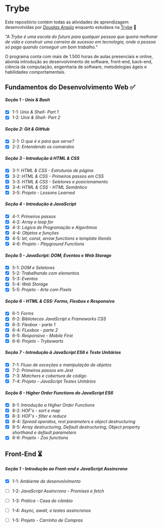 # Trybe

Este repositório contém todas as atividades de aprendizagem desenvolvidas por _[Douglas Araújo](https://www.linkedin.com/in/araujodoug/)_ enquanto estudava na [Trybe](https://www.betrybe.com/) :rocket:

_"A Trybe é uma escola do futuro para qualquer pessoa que queira melhorar de vida e construir uma carreira de sucesso em tecnologia, onde a pessoa só paga quando conseguir um bom trabalho."_

O programa conta com mais de 1.500 horas de aulas presenciais e online, aborda introdução ao desenvolvimento de software, front-end, back-end, ciência da computação, engenharia de software, metodologias ágeis e habilidades comportamentais.

## Fundamentos do Desenvolvimento Web :white_check_mark:

##### Seção 1 - Unix & Bash

- [x] 1-1: _Unix & Shell- Part 1_
- [x] 1-2: _Unix & Shell- Part 2_

##### Seção 2: Git & GitHub

- [x] 2-1: _O que é e para que serve?_
- [x] 2-2: _Entendendo os comandos_

##### Seção 3 - Introdução à HTML & CSS

- [x] 3-1: _HTML & CSS - Estruturas de página_
- [x] 3-2: _HTML & CSS - Primeiros passos em CSS_
- [x] 3-3: _HTML & CSS - Seletores e posicionamento_
- [x] 3-4: _HTML & CSS - HTML Semântico_
- [x] 3-5: _Projeto - Lessons Learned_

##### Seção 4 - Introdução à JavaScript

- [x] 4-1: _Primeiros passos_
- [x] 4-2: _Array e loop for_
- [x] 4-3: _Lógica de Programação e Algorítmos_
- [x] 4-4: _Objetos e funções_
- [x] 4-5: _let, const, arrow functions e template literals_
- [x] 4-6: _Projeto - Playground Functions_

##### Seção 5 - JavaScript: DOM, Eventos e Web Storage

- [x] 5-1: _DOM e Seletores_
- [x] 5-2: _Trabalhando com elementos_
- [x] 5-3: _Eventos_
- [x] 5-4: _Web Storage_
- [x] 5-5: _Projeto - Arte com Pixels_

##### Seção 6 - HTML & CSS: Forms, Flexbox e Responsivo

- [x] 6-1: _Forms_
- [x] 6-2: _Bibliotecas JavaScript e Frameworks CSS_
- [x] 6-3: _Flexbox - parte 1_
- [x] 6-4: _FLexbox - parte 2_
- [x] 6-5: _Responsivo - Mobile First_
- [x] 6-6: _Projeto - Trybewarts_

##### Seção 7 - Introdução à JavaScript ES6 e Teste Unitários

- [x] 7-1: _Fluxo de exceções e manipulação de objetos_
- [x] 7-2: _Primeiros passos em Jest_
- [x] 7-3: _Matchers e cobertura de código_
- [x] 7-4: _Projeto - JavaScript Testes Unitários_

##### Seção 8 - Higher Order Functions do JavaScript ES6

- [x] 8-1: _Introdução a Higher Order Functions_
- [x] 8-2: _HOF's - sort e map_
- [x] 8-3: _HOF's - filter e reduce_
- [x] 8-4: _Spread operatos, rest parameters e object destructuring_
- [x] 8-5: _Array destructuring, Default destructuring, Object property shorthand e default parameters_
- [x] 8-6: _Projeto - Zoo functions_

## Front-End :hourglass_flowing_sand:

##### Seção 1 - Introdução ao Front-end e JavaScript Assíncrono

- [x] 1-1: _Ambiente de desenvolvimento_
- [ ] 1-2: _JavaScript Assíncrono - Promises e fetch_
- [ ] 1-3: _Prática - Casa de câmbio_
- [ ] 1-4: _Async, await, e testes assíncronos_
- [ ] 1-5: _Projeto - Carrinho de Compras_

